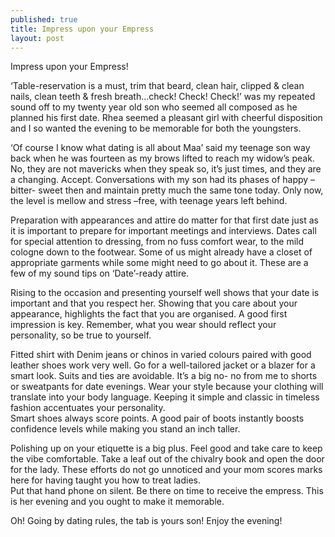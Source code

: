 ```yaml
---
published: true
title: Impress upon your Empress
layout: post
---
```

Impress upon your Empress!

‘Table-reservation is a must, trim that beard, clean hair, clipped & clean nails, clean teeth & fresh breath…check! Check! Check!’ was my repeated sound off to my twenty year old son who seemed all composed as he planned his first date. Rhea seemed a pleasant girl with cheerful disposition and I so wanted the evening to be memorable for both the youngsters. 

‘Of course I know what dating is all about Maa’ said my teenage son way back when he was fourteen as my brows lifted to reach my widow’s peak. No, they are not mavericks when they speak so, it’s just times, and they are a changing. Accept. Conversations with my son had its phases of happy – bitter- sweet then and maintain pretty much the same tone today. Only now, the level is mellow and stress –free, with teenage years left behind.   

Preparation with appearances and attire do matter for that first date just as it is important to prepare for important meetings and interviews. Dates call for special attention to dressing, from no fuss comfort wear, to the mild cologne down to the footwear. Some of us might already have a closet of appropriate garments while some might need to go about it. These are a few of my sound tips on ‘Date’-ready attire.

Rising to the occasion and presenting yourself well shows that your date is important and that you respect her. Showing that you care about your appearance, highlights the fact that you are organised. A good first impression is key. Remember, what you wear should reflect your personality, so be true to yourself. 

Fitted shirt with Denim jeans or chinos in varied colours paired with good leather shoes work very well.  Go for a well-tailored jacket or a blazer for a smart look. Suits and ties are avoidable. It’s a big no- no from me to shorts or sweatpants for date evenings. Wear your style because your clothing will translate into your body language. Keeping it simple and classic in timeless fashion accentuates your personality.  
Smart shoes always score points. A good pair of boots instantly boosts confidence levels while making you stand an inch taller. 

Polishing up on your etiquette is a big plus. Feel good and take care to keep the vibe comfortable. Take a leaf out of the chivalry book and open the door for the lady. These efforts do not go unnoticed and your mom scores marks here for having taught you how to treat ladies.   
Put that hand phone on silent. Be there on time to receive the empress. This is her evening and you ought to make it memorable. 

Oh! Going by dating rules, the tab is yours son! Enjoy the evening!   
